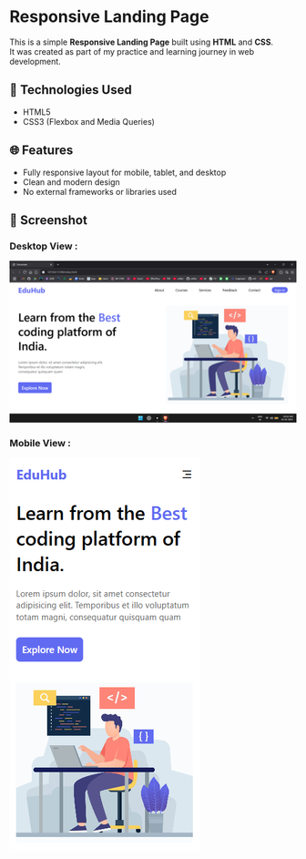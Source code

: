 # Responsive Landing Page

This is a simple **Responsive Landing Page** built using **HTML** and **CSS**.  
It was created as part of my practice and learning journey in web development.

## 🔧 Technologies Used
- HTML5
- CSS3 (Flexbox and Media Queries)

## 🌐 Features
- Fully responsive layout for mobile, tablet, and desktop
- Clean and modern design
- No external frameworks or libraries used

## 📸 Screenshot

### Desktop View :

![Landing Page Screenshot](images/screenshot.png)

### Mobile View :

![Landing Page Screenshot](images/mobile-view.png)